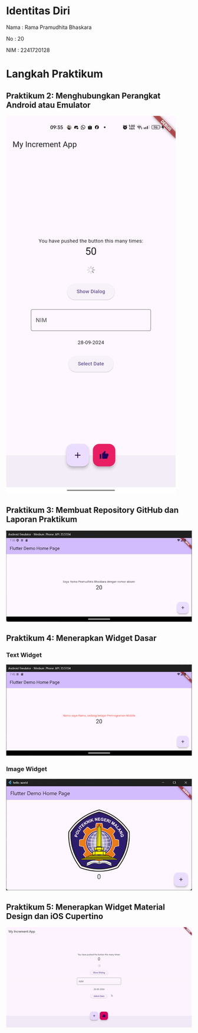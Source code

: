 # Identitas Diri
Nama : Rama Pramudhita Bhaskara

No : 20

NIM : 2241720128

# Langkah Praktikum
## Praktikum 2: Menghubungkan Perangkat Android atau Emulator
![Screenshot HP](images/tugas02.jpg)

## Praktikum 3: Membuat Repository GitHub dan Laporan Praktikum
![Screenshot hello_world](images/01.png)

## Praktikum 4: Menerapkan Widget Dasar
### Text Widget
![Screenshot text widget](images/02.png)

### Image Widget
![Screenshot image widget](images/03.png)

## Praktikum 5: Menerapkan Widget Material Design dan iOS Cupertino
![GIF Praktikum](images/tugas3.gif)
